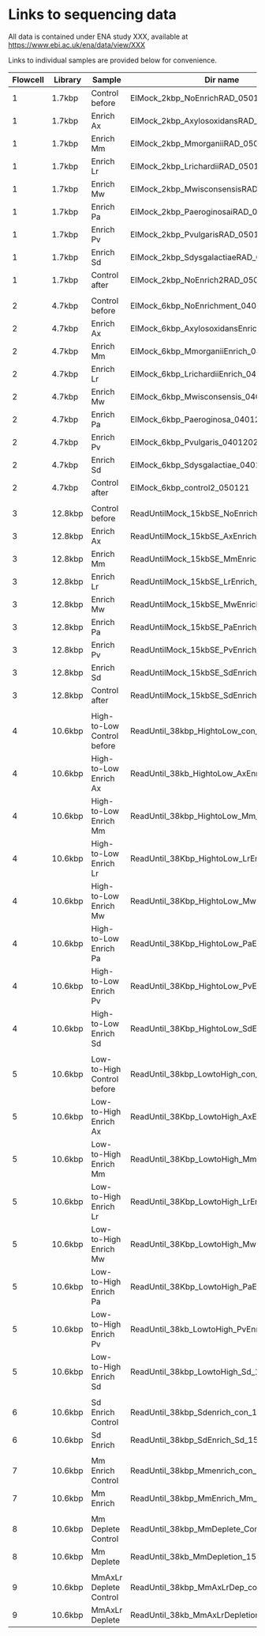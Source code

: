 # Links to sequencing data

All data is contained under ENA study XXX, available at https://www.ebi.ac.uk/ena/data/view/XXX

Links to individual samples are provided below for convenience.

| **Flowcell** | **Library** | **Sample** | **Dir name** | **ENA link** |
| --- | --- | --- | --- | --- |
| 1 | 1.7kbp | Control before | EIMock_2kbp_NoEnrichRAD_050121 | https://www.ebi.ac.uk/ena/data/view/ERR2105049 |
| 1 | 1.7kbp | Enrich Ax | EIMock_2kbp_AxylosoxidansRAD_050121 | https://www.ebi.ac.uk/ena/data/view/ERR2105049 |
| 1 | 1.7kbp | Enrich Mm | EIMock_2kbp_MmorganiiRAD_050121 | https://www.ebi.ac.uk/ena/data/view/ERR2105049 |
| 1 | 1.7kbp | Enrich Lr | EIMock_2kbp_LrichardiiRAD_050121 | https://www.ebi.ac.uk/ena/data/view/ERR2105049 |
| 1 | 1.7kbp | Enrich Mw | EIMock_2kbp_MwisconsensisRAD_050121 | https://www.ebi.ac.uk/ena/data/view/ERR2105049 |
| 1 | 1.7kbp | Enrich Pa | EIMock_2kbp_PaeroginosaiRAD_050121 | https://www.ebi.ac.uk/ena/data/view/ERR2105049 |
| 1 | 1.7kbp | Enrich Pv | EIMock_2kbp_PvulgarisRAD_050121 | https://www.ebi.ac.uk/ena/data/view/ERR2105049 |
| 1 | 1.7kbp | Enrich Sd | EIMock_2kbp_SdysgalactiaeRAD_050121 | https://www.ebi.ac.uk/ena/data/view/ERR2105049 |
| 1 | 1.7kbp | Control after | EIMock_2kbp_NoEnrich2RAD_050121 | https://www.ebi.ac.uk/ena/data/view/ERR210504 |
| | | | | |
| 2 | 4.7kbp | Control before | EIMock_6kbp_NoEnrichment_04012021 | https://www.ebi.ac.uk/ena/data/view/ERR2105049 |
| 2 | 4.7kbp | Enrich Ax | EIMock_6kbp_AxylosoxidansEnrich_04012021 | https://www.ebi.ac.uk/ena/data/view/ERR2105049 |
| 2 | 4.7kbp | Enrich Mm | EIMock_6kbp_MmorganiiEnrich_04012021 | https://www.ebi.ac.uk/ena/data/view/ERR2105049 |
| 2 | 4.7kbp | Enrich Lr | EIMock_6kbp_LrichardiiEnrich_04012021 | https://www.ebi.ac.uk/ena/data/view/ERR2105049 |
| 2 | 4.7kbp | Enrich Mw | EIMock_6kbp_Mwisconsensis_04012021 | https://www.ebi.ac.uk/ena/data/view/ERR2105049 |
| 2 | 4.7kbp | Enrich Pa | EIMock_6kbp_Paeroginosa_04012021 | https://www.ebi.ac.uk/ena/data/view/ERR2105049 |
| 2 | 4.7kbp | Enrich Pv | EIMock_6kbp_Pvulgaris_04012021 | https://www.ebi.ac.uk/ena/data/view/ERR2105049 |
| 2 | 4.7kbp | Enrich Sd | EIMock_6kbp_Sdysgalactiae_04012021 | https://www.ebi.ac.uk/ena/data/view/ERR2105049 |
| 2 | 4.7kbp | Control after | EIMock_6kbp_control2_050121 | https://www.ebi.ac.uk/ena/data/view/ERR2105049 |
| | | | | |
| 3 | 12.8kbp | Control before | ReadUntilMock_15kbSE_NoEnrich_08122020 | https://www.ebi.ac.uk/ena/data/view/ERR2105049 ||
| 3 | 12.8kbp | Enrich Ax | ReadUntilMock_15kbSE_AxEnrich_08122020 | https://www.ebi.ac.uk/ena/data/view/ERR2105049 ||
| 3 | 12.8kbp | Enrich Mm | ReadUntilMock_15kbSE_MmEnrich_08122020 | https://www.ebi.ac.uk/ena/data/view/ERR2105049 ||
| 3 | 12.8kbp | Enrich Lr | ReadUntilMock_15kbSE_LrEnrich_08122020 | https://www.ebi.ac.uk/ena/data/view/ERR2105049 ||
| 3 | 12.8kbp | Enrich Mw | ReadUntilMock_15kbSE_MwEnrich_08122020 | https://www.ebi.ac.uk/ena/data/view/ERR2105049 ||
| 3 | 12.8kbp | Enrich Pa | ReadUntilMock_15kbSE_PaEnrich_08122020 | https://www.ebi.ac.uk/ena/data/view/ERR2105049 ||
| 3 | 12.8kbp | Enrich Pv | ReadUntilMock_15kbSE_PvEnrich_08122020 | https://www.ebi.ac.uk/ena/data/view/ERR2105049 ||
| 3 | 12.8kbp | Enrich Sd | ReadUntilMock_15kbSE_SdEnrich_08122020 | https://www.ebi.ac.uk/ena/data/view/ERR2105049 ||
| 3 | 12.8kbp | Control after | ReadUntilMock_15kbSE_SdEnrich_08122020_2 | https://www.ebi.ac.uk/ena/data/view/ERR2105049 ||
| | | | | |
| 4 | 10.6kbp | High-to-Low Control before | ReadUntil_38kbp_HightoLow_con_15042021 | https://www.ebi.ac.uk/ena/data/view/ERR2105049 |
| 4 | 10.6kbp | High-to-Low Enrich Ax | ReadUntil_38kb_HightoLow_AxEnr_15042021 | https://www.ebi.ac.uk/ena/data/view/ERR2105049 |
| 4 | 10.6kbp | High-to-Low Enrich Mm | ReadUntil_38kbp_HightoLow_Mm_15042021 | https://www.ebi.ac.uk/ena/data/view/ERR2105049 |
| 4 | 10.6kbp | High-to-Low Enrich Lr | ReadUntil_38Kbp_HightoLow_LrEnr_15042021 | https://www.ebi.ac.uk/ena/data/view/ERR2105049 |
| 4 | 10.6kbp | High-to-Low Enrich Mw | ReadUntil_38Kbp_HightoLow_MwEnr_15042021 | https://www.ebi.ac.uk/ena/data/view/ERR2105049 |
| 4 | 10.6kbp | High-to-Low Enrich Pa | ReadUntil_38Kbp_HightoLow_PaEnr_15042021 | https://www.ebi.ac.uk/ena/data/view/ERR2105049 |
| 4 | 10.6kbp | High-to-Low Enrich Pv | ReadUntil_38Kbp_HightoLow_PvEnr_15042021 | https://www.ebi.ac.uk/ena/data/view/ERR2105049 |
| 4 | 10.6kbp | High-to-Low Enrich Sd | ReadUntil_38Kbp_HightoLow_SdEnr_15042021 | https://www.ebi.ac.uk/ena/data/view/ERR2105049 |
| | | | | |
| 5 | 10.6kbp | Low-to-High Control before | ReadUntil_38kbp_LowtoHigh_con_15042021 | https://www.ebi.ac.uk/ena/data/view/ERR2105049 |
| 5 | 10.6kbp | Low-to-High Enrich Ax | ReadUntil_38Kbp_LowtoHigh_AxEnr_15042021 | https://www.ebi.ac.uk/ena/data/view/ERR2105049 |
| 5 | 10.6kbp | Low-to-High Enrich Mm | ReadUntil_38Kbp_LowtoHigh_MmEnr_15042021 | https://www.ebi.ac.uk/ena/data/view/ERR2105049 |
| 5 | 10.6kbp | Low-to-High Enrich Lr | ReadUntil_38Kbp_LowtoHigh_LrEnr_15042021 | https://www.ebi.ac.uk/ena/data/view/ERR2105049 |
| 5 | 10.6kbp | Low-to-High Enrich Mw | ReadUntil_38Kbp_LowtoHigh_MwEnr_15042021 | https://www.ebi.ac.uk/ena/data/view/ERR2105049 |
| 5 | 10.6kbp | Low-to-High Enrich Pa | ReadUntil_38Kbp_LowtoHigh_PaEnr_15042021 | https://www.ebi.ac.uk/ena/data/view/ERR2105049 |
| 5 | 10.6kbp | Low-to-High Enrich Pv | ReadUntil_38kb_LowtoHigh_PvEnr_15042021 | https://www.ebi.ac.uk/ena/data/view/ERR2105049 |
| 5 | 10.6kbp | Low-to-High Enrich Sd | ReadUntil_38kbp_LowtoHigh_Sd_15042021 | https://www.ebi.ac.uk/ena/data/view/ERR2105049 |
| | | | | |
| 6 | 10.6kbp | Sd Enrich Control | ReadUntil_38kbp_Sdenrich_con_15042021 |https://www.ebi.ac.uk/ena/data/view/ERR2105049 |
| 6 | 10.6kbp | Sd Enrich | ReadUntil_38kbp_SdEnrich_Sd_15042021 | https://www.ebi.ac.uk/ena/data/view/ERR2105049 |
| | | | | |
| 7 | 10.6kbp | Mm Enrich Control | ReadUntil_38kbp_Mmenrich_con_15042021 | https://www.ebi.ac.uk/ena/data/view/ERR2105049 |
| 7 | 10.6kbp | Mm Enrich | ReadUntil_38kbp_MmEnrich_Mm_15042021 | https://www.ebi.ac.uk/ena/data/view/ERR2105049 |
| | | | | |
| 8 | 10.6kbp | Mm Deplete Control | ReadUntil_38kbp_MmDeplete_Con_15042021 | https://www.ebi.ac.uk/ena/data/view/ERR2105049 |
| 8 | 10.6kbp | Mm Deplete | ReadUntil_38kb_MmDepletion_15042021 | https://www.ebi.ac.uk/ena/data/view/ERR2105049 |
| | | | | |
| 9 | 10.6kbp | MmAxLr Deplete Control | ReadUntil_38kbp_MmAxLrDep_con_15042021 | https://www.ebi.ac.uk/ena/data/view/ERR2105049 |
| 9 | 10.6kbp | MmAxLr Deplete | ReadUntil_38kb_MmAxLrDepletion_15042021 | https://www.ebi.ac.uk/ena/data/view/ERR2105049 |